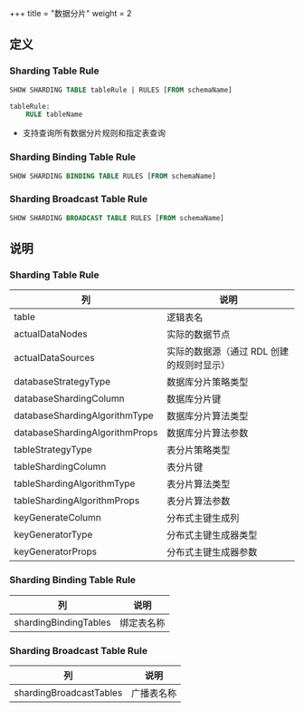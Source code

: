 +++
title = "数据分片"
weight = 2

## 定义

### Sharding Table Rule

```sql
SHOW SHARDING TABLE tableRule | RULES [FROM schemaName]

tableRule:
    RULE tableName
```
-  支持查询所有数据分片规则和指定表查询

### Sharding Binding Table Rule

```sql
SHOW SHARDING BINDING TABLE RULES [FROM schemaName]
```

### Sharding Broadcast Table Rule

```sql
SHOW SHARDING BROADCAST TABLE RULES [FROM schemaName]
```

## 说明

### Sharding Table Rule

| 列                             | 说明                                      |
| ------------------------------ | ----------------------------------------- |
| table                          | 逻辑表名                                  |
| actualDataNodes                | 实际的数据节点                            |
| actualDataSources              | 实际的数据源（通过 RDL 创建的规则时显示） |
| databaseStrategyType           | 数据库分片策略类型                        |
| databaseShardingColumn         | 数据库分片键                              |
| databaseShardingAlgorithmType  | 数据库分片算法类型                        |
| databaseShardingAlgorithmProps | 数据库分片算法参数                        |
| tableStrategyType              | 表分片策略类型                            |
| tableShardingColumn            | 表分片键                                  |
| tableShardingAlgorithmType     | 表分片算法类型                            |
| tableShardingAlgorithmProps    | 表分片算法参数                            |
| keyGenerateColumn              | 分布式主键生成列                          |
| keyGeneratorType               | 分布式主键生成器类型                      |
| keyGeneratorProps              | 分布式主键生成器参数                      |

### Sharding Binding Table Rule

| 列                    | 说明       |
| --------------------- | ---------- |
| shardingBindingTables | 绑定表名称 |

### Sharding Broadcast Table Rule

| 列                      | 说明       |
| ----------------------- | ---------- |
| shardingBroadcastTables | 广播表名称 |

